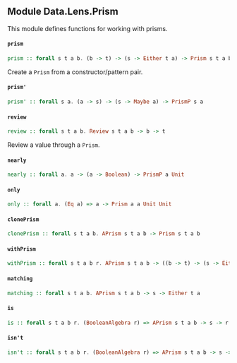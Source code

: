 ## Module Data.Lens.Prism

This module defines functions for working with prisms.

#### `prism`

``` purescript
prism :: forall s t a b. (b -> t) -> (s -> Either t a) -> Prism s t a b
```

Create a `Prism` from a constructor/pattern pair.

#### `prism'`

``` purescript
prism' :: forall s a. (a -> s) -> (s -> Maybe a) -> PrismP s a
```

#### `review`

``` purescript
review :: forall s t a b. Review s t a b -> b -> t
```

Review a value through a `Prism`.

#### `nearly`

``` purescript
nearly :: forall a. a -> (a -> Boolean) -> PrismP a Unit
```

#### `only`

``` purescript
only :: forall a. (Eq a) => a -> Prism a a Unit Unit
```

#### `clonePrism`

``` purescript
clonePrism :: forall s t a b. APrism s t a b -> Prism s t a b
```

#### `withPrism`

``` purescript
withPrism :: forall s t a b r. APrism s t a b -> ((b -> t) -> (s -> Either t a) -> r) -> r
```

#### `matching`

``` purescript
matching :: forall s t a b. APrism s t a b -> s -> Either t a
```

#### `is`

``` purescript
is :: forall s t a b r. (BooleanAlgebra r) => APrism s t a b -> s -> r
```

#### `isn't`

``` purescript
isn't :: forall s t a b r. (BooleanAlgebra r) => APrism s t a b -> s -> r
```


